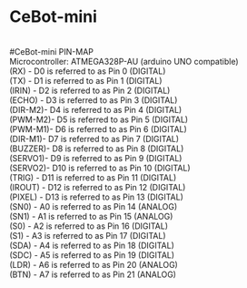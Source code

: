 # CeBot-mini

<br>
#CeBot-mini PIN-MAP 
<br>
Microcontroller: ATMEGA328P-AU (arduino UNO compatible)
<br>
(RX)  	- D0 is referred to as Pin 0 (DIGITAL)<br>
(TX)  	- D1 is referred to as Pin 1 (DIGITAL)<br>
(IRIN)	- D2 is referred to as Pin 2 (DIGITAL)<br>
(ECHO)	- D3 is referred to as Pin 3 (DIGITAL)<br>
(DIR-M2)- D4 is referred to as Pin 4 (DIGITAL)<br>
(PWM-M2)- D5 is referred to as Pin 5 (DIGITAL)<br>
(PWM-M1)- D6 is referred to as Pin 6 (DIGITAL)<br>
(DIR-M1)- D7 is referred to as Pin 7 (DIGITAL)<br>
(BUZZER)- D8 is referred to as Pin 8 (DIGITAL)<br>
(SERVO1)- D9 is referred to as Pin 9 (DIGITAL)<br>
(SERVO2)- D10 is referred to as Pin 10 (DIGITAL)<br>
(TRIG)  - D11 is referred to as Pin 11 (DIGITAL)<br>
(IROUT) - D12 is referred to as Pin 12 (DIGITAL)<br>
(PIXEL) - D13 is referred to as Pin 13 (DIGITAL)<br>
(SN0) 	- A0 is referred to as Pin 14 (ANALOG)<br>
(SN1) 	- A1 is referred to as Pin 15 (ANALOG)<br>
(S0)  	- A2 is referred to as Pin 16 (DIGITAL)<br>
(S1)  	- A3 is referred to as Pin 17 (DIGITAL)<br>
(SDA) 	- A4 is referred to as Pin 18 (DIGITAL)<br>
(SDC) 	- A5 is referred to as Pin 19 (DIGITAL)<br>
(LDR) 	- A6 is referred to as Pin 20 (ANALOG)<br>
(BTN) 	- A7 is referred to as Pin 21 (ANALOG)<br>